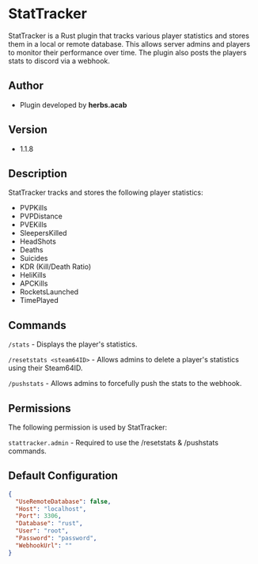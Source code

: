 # StatTracker

StatTracker is a Rust plugin that tracks various player statistics and stores them in a local or remote database. This allows server admins and players to monitor their performance over time. The plugin also posts the players stats to discord via a webhook.

## Author

- Plugin developed by **herbs.acab**

## Version

- 1.1.8

## Description

StatTracker tracks and stores the following player statistics:
- PVPKills
- PVPDistance
- PVEKills
- SleepersKilled
- HeadShots
- Deaths
- Suicides
- KDR (Kill/Death Ratio)
- HeliKills
- APCKills
- RocketsLaunched
- TimePlayed

## Commands

`/stats` - Displays the player's statistics.

`/resetstats <steam64ID>` - Allows admins to delete a player's statistics using their Steam64ID.

`/pushstats` - Allows admins to forcefully push the stats to the webhook.

## Permissions

The following permission is used by StatTracker:

`stattracker.admin` - Required to use the /resetstats & /pushstats commands.

## Default Configuration
```json
{
  "UseRemoteDatabase": false,
  "Host": "localhost",
  "Port": 3306,
  "Database": "rust",
  "User": "root",
  "Password": "password",
  "WebhookUrl": ""
}
```


